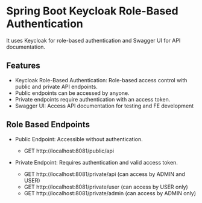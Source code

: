 
# Spring Boot Keycloak Role-Based Authentication

It uses Keycloak for role-based authentication and Swagger UI for API documentation.


## Features
- Keycloak Role-Based Authentication: Role-based access control with public and private API endpoints.
- Public endpoints can be accessed by anyone.
- Private endpoints require authentication with an access token.
- Swagger UI: Access API documentation for testing and FE development
## Role Based Endpoints

- Public Endpoint: Accessible without authentication.
   - GET http://localhost:8081/public/api


- Private Endpoint: Requires authentication and valid access token.
    - GET http://localhost:8081/private/api
        (can access by ADMIN and USER)
    - GET http://localhost:8081/private/user
        (can access by USER only)
    - GET http://localhost:8081/private/admin
        (can access by ADMIN only)